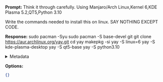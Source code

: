 **Prompt:**
Think it through carefully. Using Manjaro/Arch Linux,Kernel 6,KDE Plasma 5.2,QT5,Python 3.10 

Write the commands needed to install this on linux. SAY NOTHING EXCEPT CODE.

**Response:**
sudo pacman -Syu
sudo pacman -S base-devel git
git clone https://aur.archlinux.org/yay.git
cd yay
makepkg -si
yay -S linux=6
yay -S kde-plasma-desktop
yay -S qt5-base
yay -S python3.10

<details><summary>Metadata</summary>

- Duration: 2668 ms
- Datetime: 2023-07-20T10:39:45.122300
- Model: gpt-3.5-turbo-0613

</details>

**Options:**
```json
{}
```

